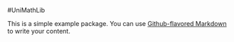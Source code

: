 #UniMathLib

This is a simple example package. You can use
[Github-flavored Markdown](https://guides.github.com/features/mastering-markdown/)
to write your content.